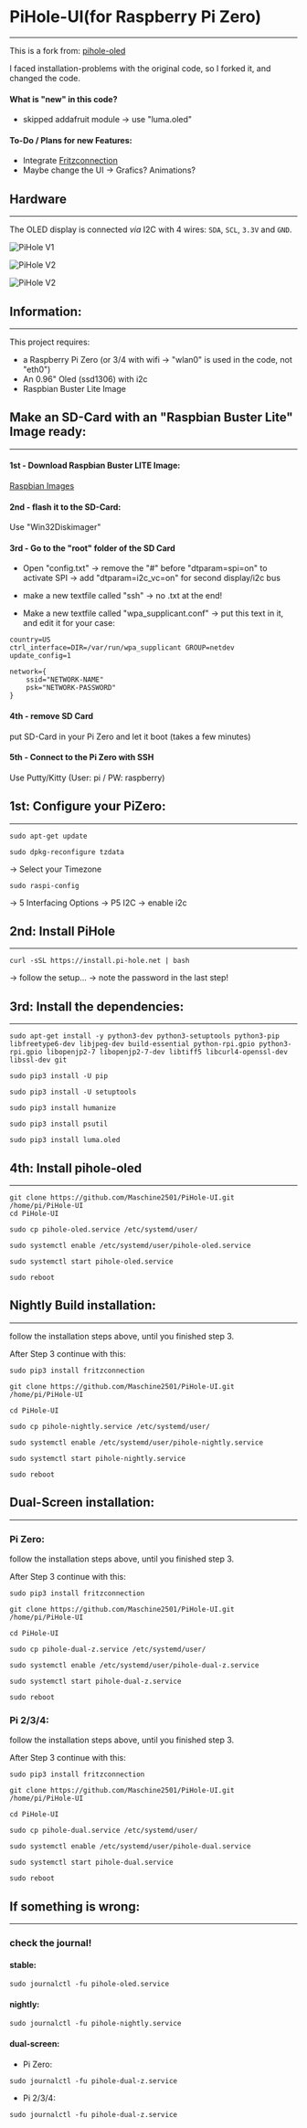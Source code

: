 # PiHole-UI(for Raspberry Pi Zero)
---
This is a fork from: [pihole-oled](https://github.com/willdurand/pihole-oled)

I faced installation-problems with the original code, so I forked it, and changed the code.

#### What is "new" in this code?

- skipped addafruit module -> use "luma.oled"

#### To-Do / Plans for new Features:

- Integrate [Fritzconnection](https://pypi.org/project/fritzconnection/)
- Maybe change the UI -> Grafics? Animations?


## Hardware
---

The OLED display is connected _via_ I2C with 4 wires: `SDA`, `SCL`, `3.3V` and
`GND`.

![PiHole V1](https://github.com/Maschine2501/PiHole-UI/blob/master/res/PiHole%20V1.jpg)


![PiHole V2](https://github.com/Maschine2501/PiHole-UI/blob/master/res/Pihole%20V2%20(1).jpg)


![PiHole V2](https://github.com/Maschine2501/PiHole-UI/blob/master/res/Pihole%20V2%20(2).jpg)

## Information:
---

This project requires:
- a Raspberry Pi Zero (or 3/4 with wifi -> "wlan0" is used in the code, not "eth0")
- An 0.96" Oled (ssd1306) with i2c
- Raspbian Buster Lite Image

## Make an SD-Card with an "Raspbian Buster Lite" Image ready:
---

#### 1st - Download Raspbian Buster LITE Image:

[Raspbian Images](https://www.raspberrypi.org/downloads/raspbian/)

#### 2nd - flash it to the SD-Card:

Use "Win32Diskimager"

#### 3rd - Go to the "root" folder of the SD Card

- Open "config.txt"
  -> remove the "#" before "dtparam=spi=on" to activate SPI
  -> add "dtparam=i2c_vc=on" for second display/i2c bus

- make a new textfile called "ssh" -> no .txt at the end!

- Make a new textfile called "wpa_supplicant.conf"
  -> put this text in it, and edit it for your case:
```  
country=US
ctrl_interface=DIR=/var/run/wpa_supplicant GROUP=netdev
update_config=1

network={
    ssid="NETWORK-NAME"
    psk="NETWORK-PASSWORD"
}
```
#### 4th - remove SD Card 

put SD-Card in your Pi Zero and let it boot (takes a few minutes)

#### 5th - Connect to the Pi Zero with SSH

Use Putty/Kitty (User: pi / PW: raspberry)



## 1st: Configure your PiZero:
---

```
sudo apt-get update

sudo dpkg-reconfigure tzdata
```
-> Select your Timezone

```
sudo raspi-config
```
-> 5 Interfacing Options -> P5 I2C -> enable i2c



## 2nd: Install PiHole
---

```
curl -sSL https://install.pi-hole.net | bash
```
-> follow the setup...
-> note the password in the last step!



## 3rd: Install the dependencies:
---

```
sudo apt-get install -y python3-dev python3-setuptools python3-pip libfreetype6-dev libjpeg-dev build-essential python-rpi.gpio python3-rpi.gpio libopenjp2-7 libopenjp2-7-dev libtiff5 libcurl4-openssl-dev libssl-dev git 

sudo pip3 install -U pip

sudo pip3 install -U setuptools

sudo pip3 install humanize

sudo pip3 install psutil

sudo pip3 install luma.oled
```


## 4th: Install pihole-oled
---

```
git clone https://github.com/Maschine2501/PiHole-UI.git /home/pi/PiHole-UI
cd PiHole-UI

sudo cp pihole-oled.service /etc/systemd/user/

sudo systemctl enable /etc/systemd/user/pihole-oled.service

sudo systemctl start pihole-oled.service

sudo reboot
```


## Nightly Build installation:
---

follow the installation steps above, until you finished step 3.

After Step 3 continue with this:

```
sudo pip3 install fritzconnection

git clone https://github.com/Maschine2501/PiHole-UI.git /home/pi/PiHole-UI

cd PiHole-UI

sudo cp pihole-nightly.service /etc/systemd/user/

sudo systemctl enable /etc/systemd/user/pihole-nightly.service

sudo systemctl start pihole-nightly.service

sudo reboot
```


## Dual-Screen installation:
---

### Pi Zero:

follow the installation steps above, until you finished step 3.

After Step 3 continue with this:

```
sudo pip3 install fritzconnection

git clone https://github.com/Maschine2501/PiHole-UI.git /home/pi/PiHole-UI

cd PiHole-UI

sudo cp pihole-dual-z.service /etc/systemd/user/

sudo systemctl enable /etc/systemd/user/pihole-dual-z.service

sudo systemctl start pihole-dual-z.service

sudo reboot
```


### Pi 2/3/4:

follow the installation steps above, until you finished step 3.

After Step 3 continue with this:

```
sudo pip3 install fritzconnection

git clone https://github.com/Maschine2501/PiHole-UI.git /home/pi/PiHole-UI

cd PiHole-UI

sudo cp pihole-dual.service /etc/systemd/user/

sudo systemctl enable /etc/systemd/user/pihole-dual.service

sudo systemctl start pihole-dual.service

sudo reboot
```


## If something is wrong:
---

### check the journal!

#### stable:
```
sudo journalctl -fu pihole-oled.service
```

#### nightly:
```
sudo journalctl -fu pihole-nightly.service
```

#### dual-screen:

* Pi Zero:
```
sudo journalctl -fu pihole-dual-z.service
```

* Pi 2/3/4:
```
sudo journalctl -fu pihole-dual-z.service
```


